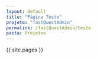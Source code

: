 ```yaml
---
layout: default
title: "Página Teste"
projeto: "fastQuestAdmin"
permalink: /fastQuestAdmin/teste
pasta: Projetos
---
```


{{ site.pages }}